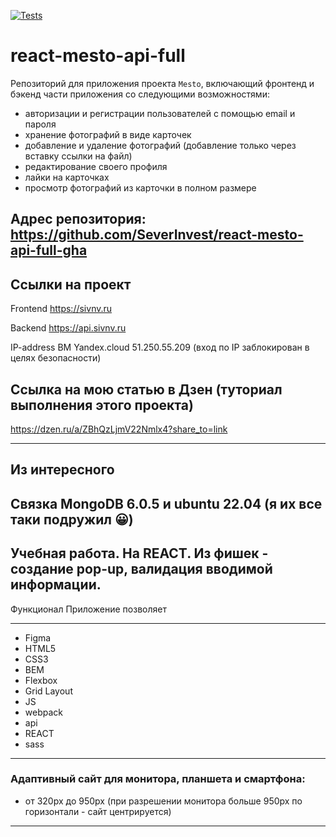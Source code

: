 [![Tests](https://github.com/yandex-praktikum/react-mesto-api-full-gha/actions/workflows/tests.yml/badge.svg)](https://github.com/yandex-praktikum/react-mesto-api-full-gha/actions/workflows/tests.yml)

# react-mesto-api-full
Репозиторий для приложения проекта `Mesto`, включающий фронтенд и бэкенд части приложения со следующими возможностями: 
* авторизации и регистрации пользователей с помощью email и пароля
* хранение фотографий в виде карточек
* добавление и удаление фотографий (добавление только через вставку ссылки на файл)
* редактирование своего профиля
* лайки на карточках
* просмотр фотографий из карточки в полном размере

Адрес репозитория: https://github.com/SeverInvest/react-mesto-api-full-gha
-------
## Ссылки на проект

Frontend https://sivnv.ru

Backend https://api.sivnv.ru

IP-address ВМ Yandex.cloud 51.250.55.209 (вход по IP заблокирован в целях безопасности)

## Ссылка на мою статью в Дзен (туториал выполнения этого проекта)
https://dzen.ru/a/ZBhQzLjmV22Nmlx4?share_to=link

--------
## Из интересного
Связка MongoDB 6.0.5 и ubuntu 22.04 (я их все таки подружил 😀)
--------

## Учебная работа. На REACT. Из фишек - создание pop-up, валидация вводимой информации.
Функционал
Приложение позволяет


-------
* Figma
* HTML5
* CSS3
* BEM
* Flexbox
* Grid Layout
* JS
* webpack
* api 
* REACT
* sass
-------
### Адаптивный сайт для монитора, планшета и смартфона:
* от 320px до 950px (при разрешении монитора больше 950px по горизонтали - сайт центрируется)
-------